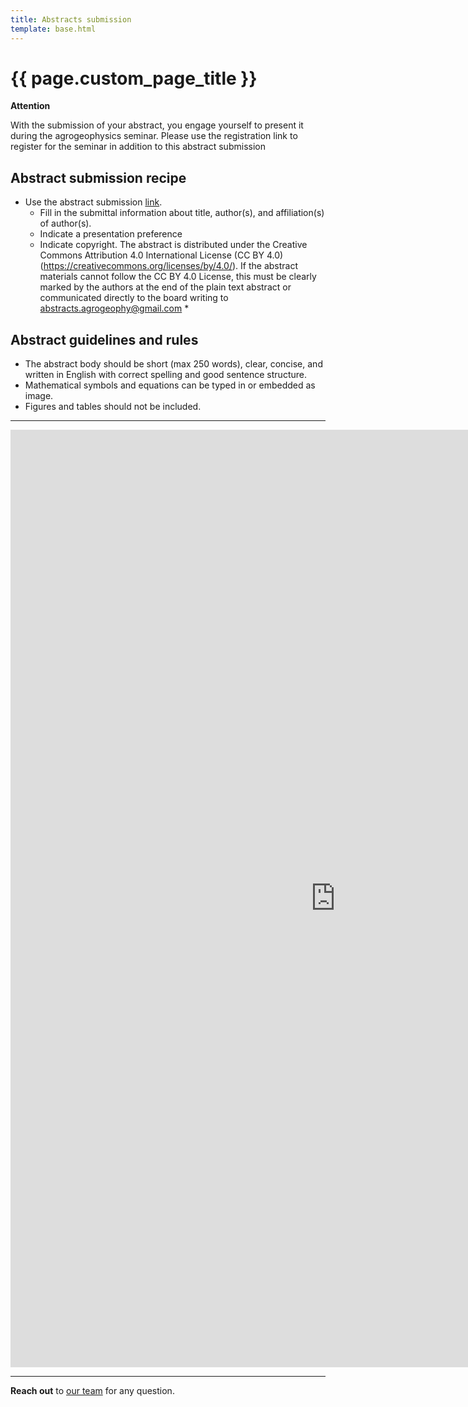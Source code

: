 ```yaml
---
title: Abstracts submission
template: base.html
---
```


# {{ page.custom_page_title }}

<div class="callout callout-warning">

<i class="fa fa-exclamation-triangle text-danger" aria-hidden="true"></i>
**Attention**
<i class="fa fa-exclamation-triangle text-danger" aria-hidden="true"></i>

With the submission of your abstract, you engage yourself to present it during the agrogeophysics seminar. Please use the registration link to register for the seminar in addition to this abstract submission

</div>


## Abstract submission recipe

- Use the abstract submission [link](https://forms.gle/82DJQMW2cAAdCBEW9). 
	- Fill in the submittal information about title, author(s), and affiliation(s) of author(s).
	- Indicate a presentation preference
	- Indicate copyright. The abstract is distributed under the Creative Commons Attribution 4.0 International License (CC BY 4.0) (https://creativecommons.org/licenses/by/4.0/). If the abstract materials cannot follow the CC BY 4.0 License, this must be clearly marked by the authors at the end of the plain text abstract or communicated directly to the board writing to abstracts.agrogeophy@gmail.com *



## Abstract guidelines and rules

- The abstract body should be short (max 250 words), clear, concise, and written in English with correct spelling and good sentence structure.
- Mathematical symbols and equations can be typed in or embedded as image.
- Figures and tables should not be included.


<hr>

<iframe src="https://docs.google.com/forms/d/e/1FAIpQLSfAPTs7xxE3Gg8mnjc0Odl9woL6ymSfi6R9JLGziFa71px4hA/viewform?embedded=true" width="1040" height="1500" frameborder="0" marginheight="0" marginwidth="0">Loading…</iframe>




<hr>
<div class="callout">

<i class="fas fa-info" aria-hidden="true"></i>

**Reach out** to [our team](committees) for any question.
 
</div>




